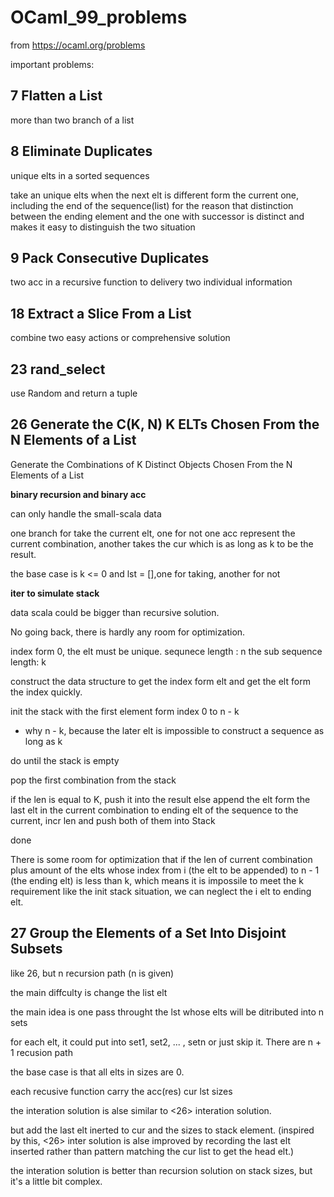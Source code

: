 # OCaml_99_problems
from https://ocaml.org/problems 


important problems:

## 7 Flatten a List

more than two branch of a list 

## 8 Eliminate Duplicates

unique elts in a sorted sequences

take an unique elts when the next elt is different form the current one, including the end of the sequence(list) for the reason that distinction between the ending element and the one with successor is distinct and makes it easy to distinguish the two situation

## 9 Pack Consecutive Duplicates 

two acc in a recursive function to delivery two individual information

## 18 Extract a Slice From a List 

combine two easy actions or comprehensive solution

## 23 rand_select
 
use Random and return a tuple

## 26 Generate the C(K, N) K ELTs Chosen From the N Elements of a List
Generate the Combinations of K Distinct Objects Chosen From the N Elements of a List  

**binary recursion and binary acc**

can only handle the small-scala data

one branch for take the current elt, one for not
one acc represent the current combination, 
another takes the cur which is as long as k to be the result.

the base case is k <= 0 and lst = [],one for taking, another for not

**iter to simulate stack**

data scala could be bigger than recursive solution. 

No going back, there is hardly any room for optimization.

index form 0, the elt must be unique.
sequnece length : n
the sub sequence length: k

construct the data structure to get the index form elt and get the elt form the index quickly.

init the stack with the first element form index 0 to n - k

 - why n - k, because the later elt is impossible to construct a sequence as long as k

do until the stack is empty

pop the first combination from the stack


if the len is equal to K, push it into the result
else append the elt form the last elt in the current combination to ending elt of the sequence to the current, incr len and push both of them into Stack

done

There is some room for optimization that 
if the len of current combination plus amount of the elts whose index from i (the elt to be appended) to n - 1 (the ending elt) is less than k, which means it is impossile to meet the k requirement like the init stack situation, we can neglect the i elt to ending elt.

## 27 Group the Elements of a Set Into Disjoint Subsets 

like 26, but n recursion path (n is given)

the main diffculty is change the list elt

the main idea is one pass throught the lst whose elts will be ditributed into n sets

for each elt, it could put into set1, set2, ... , setn or just skip it. 
There are n + 1 recusion path

the base case is that all elts in sizes are 0.

each recusive function carry the acc(res) cur lst sizes

the interation solution is alse similar to <26> interation solution.

but add the last elt inerted to cur and the sizes to stack element.
(inspired by this, <26> inter solution is alse improved by recording the last elt inserted rather than pattern matching the cur list to get the head elt.)

the interation solution is better than recursion solution on stack sizes,
but it's a little bit complex.